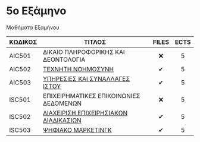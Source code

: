 # 5ο Εξάμηνο 

Μαθήματα Εξαμήνου

| ΚΩΔΙΚΟΣ | ΤΙΤΛΟΣ                                 | FILES | ECTS |
| ------- | -------------------------------------- | :---: | :--: |
| AIC501  | ΔΙΚΑΙΟ ΠΛΗΡΟΦΟΡΙΚΗΣ ΚΑΙ ∆ΕΟΝΤΟΛΟΓΙΑ    |  ❌   |  5   |
| AIC502  | [ΤΕΧΝΗΤΗ ΝΟΗΜΟΣΥΝΗ](/Semester5/Artificial%20Intelligence)                      |  ✔   |  5   |
| AIC503  | [ΥΠΗΡΕΣΙΕΣ ΚΑΙ ΣΥΝΑΛΛΑΓΕΣ ΙΣΤΟΥ](/Semester5/Web%20Services%20And%20Transactions)         |  ✔   |  5   |
| ISC501  | ΕΠΙΧΕΙΡΗΜΑΤΙΚΕΣ ΕΠΙΚΟΙΝΩΝΙΕΣ ΔΕΔΟΜΕΝΩΝ |  ❌   |  5   |
| ISC502  | [ΔΙΑΧΕΙΡΙΣΗ ΕΠΙΧΕΙΡΗΣΙΑΚΩΝ ΔΙΑΔΙΚΑΣΙΩΝ](/Semester5/Business%20Process%20Management)  |  ✔   |  5   |
| ISC503  | [ΨΗΦΙΑΚΟ ΜΑΡΚΕΤΙΝΓΚ](/Semester5/Digital%20Marketing)                     |  ✔   |  5   |
